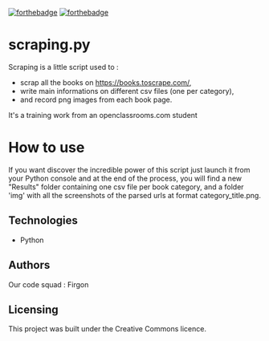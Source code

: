 [![forthebadge](https://forthebadge.com/images/badges/cc-0.svg)](https://forthebadge.com) [![forthebadge](https://forthebadge.com/images/badges/made-with-python.svg)](https://forthebadge.com)

# scraping.py

Scraping is a little script used to :
- scrap all the books on https://books.toscrape.com/,
- write main informations on different csv files (one per category), 
- and record png images from each book page.

It's a training work from an openclassrooms.com student

# How to use
If you want discover the incredible power of this script just launch it from your Python console and at the end of the process, you will find a new "Results" folder containing one csv file per book category, and a folder 'img' with all the screenshots of the parsed urls at format category_title.png.

## Technologies
- Python

## Authors

Our code squad : Firgon

## Licensing

This project was built under the Creative Commons licence.

